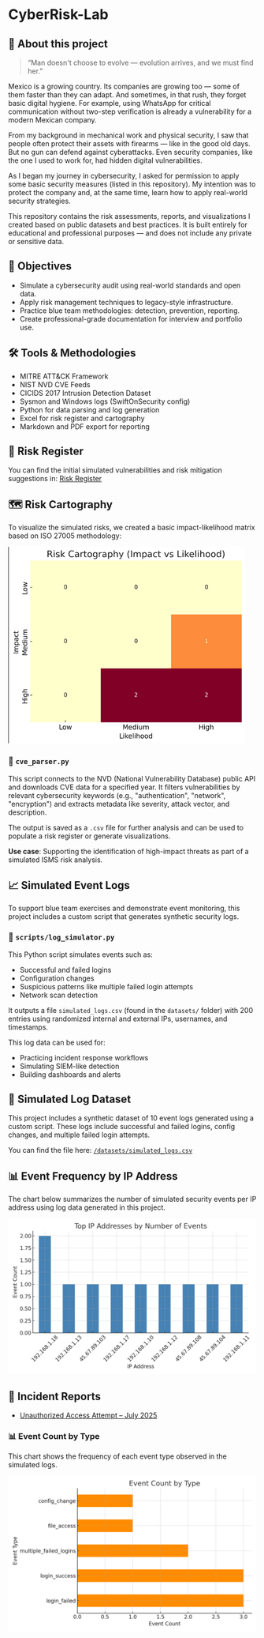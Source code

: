 
# CyberRisk-Lab

## 🧠 About this project

> “Man doesn't choose to evolve — evolution arrives, and we must find her.”

Mexico is a growing country. Its companies are growing too — some of them faster than they can adapt. And sometimes, in that rush, they forget basic digital hygiene. For example, using WhatsApp for critical communication without two-step verification is already a vulnerability for a modern Mexican company.

From my background in mechanical work and physical security, I saw that people often protect their assets with firearms — like in the good old days. But no gun can defend against cyberattacks. Even security companies, like the one I used to work for, had hidden digital vulnerabilities.

As I began my journey in cybersecurity, I asked for permission to apply some basic security measures (listed in this repository). My intention was to protect the company and, at the same time, learn how to apply real-world security strategies.

This repository contains the risk assessments, reports, and visualizations I created based on public datasets and best practices. It is built entirely for educational and professional purposes — and does not include any private or sensitive data.

## 🎯 Objectives

- Simulate a cybersecurity audit using real-world standards and open data.
- Apply risk management techniques to legacy-style infrastructure.
- Practice blue team methodologies: detection, prevention, reporting.
- Create professional-grade documentation for interview and portfolio use.

## 🛠 Tools & Methodologies

- MITRE ATT&CK Framework
- NIST NVD CVE Feeds
- CICIDS 2017 Intrusion Detection Dataset
- Sysmon and Windows logs (SwiftOnSecurity config)
- Python for data parsing and log generation
- Excel for risk register and cartography
- Markdown and PDF export for reporting

## 🔎 Risk Register

You can find the initial simulated vulnerabilities and risk mitigation suggestions in:
[Risk Register](./risks/risk_register_summary.csv)
## 🗺️ Risk Cartography

To visualize the simulated risks, we created a basic impact-likelihood matrix based on ISO 27005 methodology:

![Risk Matrix](./cartography/risk_matrix_cartography.png) 


### 🐍 `cve_parser.py`

This script connects to the NVD (National Vulnerability Database) public API and downloads CVE data for a specified year. It filters vulnerabilities by relevant cybersecurity keywords (e.g., "authentication", "network", "encryption") and extracts metadata like severity, attack vector, and description.

The output is saved as a `.csv` file for further analysis and can be used to populate a risk register or generate visualizations.

**Use case**: Supporting the identification of high-impact threats as part of a simulated ISMS risk analysis.

## 📈 Simulated Event Logs

To support blue team exercises and demonstrate event monitoring, this project includes a custom script that generates synthetic security logs.

### 🐍 `scripts/log_simulator.py`
This Python script simulates events such as:
- Successful and failed logins
- Configuration changes
- Suspicious patterns like multiple failed login attempts
- Network scan detection

It outputs a file `simulated_logs.csv` (found in the `datasets/` folder) with 200 entries using randomized internal and external IPs, usernames, and timestamps.

This log data can be used for:
- Practicing incident response workflows
- Simulating SIEM-like detection
- Building dashboards and alerts

## 🧪 Simulated Log Dataset

This project includes a synthetic dataset of 10 event logs generated using a custom script.
These logs include successful and failed logins, config changes, and multiple failed login attempts.

You can find the file here:
[`/datasets/simulated_logs.csv`](./datasets/simulated_logs.csv)

## 📊 Event Frequency by IP Address

The chart below summarizes the number of simulated security events per IP address using log data generated in this project.

![Event Summary](./cartography/ip_event_summary.png)

## 📄 Incident Reports

- [Unauthorized Access Attempt – July 2025](./reports/incident_report.md)

### 📊 Event Count by Type

This chart shows the frequency of each event type observed in the simulated logs.

![Event Type Summary](./cartography/event_type_summary.png)



